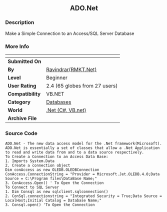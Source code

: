 ﻿<div align="center">

## ADO\.Net


</div>

### Description

Make a Simple Connection to an Access/SQL Server Database
 
### More Info
 


<span>             |<span>
---                |---
**Submitted On**   |
**By**             |[Ravindrar\(RMKT\.Net\)](https://github.com/Planet-Source-Code/PSCIndex/blob/master/ByAuthor/ravindrar-rmkt-net.md)
**Level**          |Beginner
**User Rating**    |2.4 (65 globes from 27 users)
**Compatibility**  |VB\.NET
**Category**       |[Databases](https://github.com/Planet-Source-Code/PSCIndex/blob/master/ByCategory/databases__10-5.md)
**World**          |[\.Net \(C\#, VB\.net\)](https://github.com/Planet-Source-Code/PSCIndex/blob/master/ByWorld/net-c-vb-net.md)
**Archive File**   |[](https://github.com/Planet-Source-Code/ravindrar-rmkt-net-ado-net__10-595/archive/master.zip)





### Source Code

```
ADO.Net - The new data access model for the .Net framework(Microsoft).
ADO.Net is essentially a set of classes that allow a .Net Application to read and write data from and to a data source respectively.
To Create a Connection to an Access Data Base:
1. Imports System.Data
2. Create a connection object
Dim conAccess as new OLEDB.OLEDBConnection
ConAccess.ConnectionString = "Provider = Microsoft.Jet.OLEDB.4.0;Data Source = C:\Program files\DataBase Name;"
3. ConAccess.Open() ' To Open the Connection
To Connect to SQL Server
1. Dim Consql as new sqlclient.sqlconnection()
2. ConSql.connectionstring = "Integrated Security = True;Data Source = LocalHost;Initial Catalog = Database Name;"
3. Consql.open() 'To Open the Connection
```

